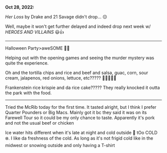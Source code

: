 **Oct 28, 2022:**

*Her Loss* by Drake and 21 Savage didn't drop... 😔

Well, maybe it won't get further delayed and indeed drop next week w/ *HEROES AND VILLAINS* 😃👍

---

Halloween Party>aweSOME 🎃🦇

Helping out with the opening games and seeing the murder mystery was quite the experience. 

Oh and the tortilla chips and rice and beef and salsa, guac, corn, sour cream, jalapenos, red onions, lettuce, etc????? 🍅🧀🌽🥬🥑 

Frankenstein rice krispie and da rice cake????? They really knocked it outta the park with the food.  

---

Tried the McRib today for the first time. It tasted alright, but I think I prefer Quarter Pounders or Big Macs. Mainly got it bc they said it was on its Farewell Tour so it could be my only chance to taste. Apparently it's pork and not the usual beef or chicken

Ice water hits different when it's late at night and cold outside 🥶 tOo COLD ❄️. I like da freshness of the cold. As long as it's not frigid cold like in the midwest or snowing outside and only having a T-shirt  
